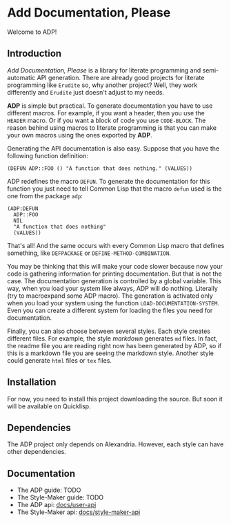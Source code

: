 # Add Documentation, Please

Welcome to ADP!

## Introduction

_Add Documentation, Please_ is a library for literate programming and semi-automatic API generation. There are already good projects for literate programming like `Erudite` so, why another project? Well, they work differently and `Erudite` just doesn't adjust to my needs.

**ADP** is simple but practical. To generate documentation you have to use different macros. For example, if you want a header, then you use the `HEADER` macro. Or if you want a block of code you use `CODE-BLOCK`. The reason behind using macros to literate programming is that you can make your own macros using the ones exported by **ADP**.

Generating the API documentation is also easy. Suppose that you have the following function definition:

```
(DEFUN ADP::FOO () "A function that does nothing." (VALUES))
```

ADP redefines the macro `DEFUN`. To generate the documentation for this function you just need to tell Common Lisp that the macro `defun` used is the one from the package `adp`:

```
(ADP:DEFUN
  ADP::FOO
  NIL
  "A function that does nothing"
  (VALUES))
```

That's all! And the same occurs with every Common Lisp macro that defines something, like `DEFPACKAGE` or `DEFINE-METHOD-COMBINATION`.

You may be thinking that this will make your code slower because now your code is gathering information for printing documentation. But that is not the case. The documentation generation is controlled by a global variable. This way, when you load your system like always, ADP will do nothing. Literally (try to macroexpand some ADP macro). The generation is activated only when you load your system using the function `LOAD-DOCUMENTATION-SYSTEM`. Even you can create a different system for loading the files you need for documentation.

Finally, you can also choose between several styles. Each style creates different files. For example, the style _markdown_ generates `md` files. In fact, the readme file you are reading right now has been generated by ADP, so if this is a markdown file you are seeing the markdown style. Another style could generate `html` files or `tex` files.

## Installation

For now, you need to install this project downloading the source. But soon it will be available on Quicklisp.

## Dependencies

The ADP project only depends on Alexandria. However, each style can have other dependencies.

## Documentation

* The ADP guide: TODO
* The Style-Maker guide: TODO
* The ADP api: [docs/user-api](docs/user-api.md)
* The Style-Maker api: [docs/style-maker-api](docs/style-maker-api.md)

